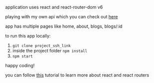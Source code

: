 application uses react and react-router-dom v6

playing with my own api which you can check out [here](https://ecomm-products.modus.workers.dev/)

app has multiple pages like home, about, blogs, blogs/:id

to run this app locally:

1. `git clone project_ssh_link`
2. inside the project folder `npm install`
3. `npm start`

happy coding!

you can follow [this](https://www.youtube.com/watch?v=DO-pSysGItQ&list=PL4cUxeGkcC9gZD-Tvwfod2gaISzfRiP9d&index=23&ab_channel=TheNetNinja) tutorial to learn more about react and react routers

